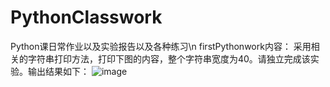 # PythonClasswork
Python课日常作业以及实验报告以及各种练习\n
firstPythonwork内容：
采用相关的字符串打印方法，打印下图的内容，整个字符串宽度为40。请独立完成该实验。输出结果如下：
![image](https://user-images.githubusercontent.com/129017725/231508375-a54f5cf1-7280-4d9d-8e0c-8352725ae604.png)

